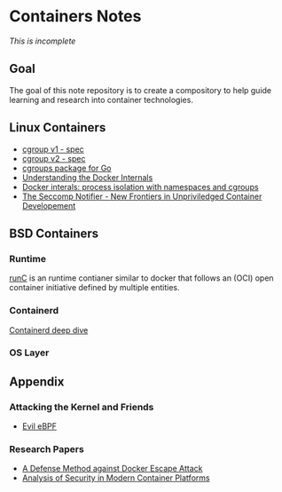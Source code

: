 # Containers Notes
*This is incomplete*

## Goal
The goal of this note repository is to create a compository to help guide learning and research into container technologies.

## Linux Containers
- [cgroup v1 - spec](https://www.kernel.org/doc/Documentation/cgroup-v1/)
- [cgroup v2 - spec](https://www.kernel.org/doc/html/latest/admin-guide/cgroup-v2.html)
- [cgroups package for Go](https://github.com/containerd/cgroups)
- [Understanding the Docker Internals](https://medium.com/@BeNitinAgarwal/understanding-the-docker-internals-7ccb052ce9fe)
- [Docker interals: process isolation with namespaces and cgroups](https://leftasexercise.com/2018/04/12/docker-internals-process-isolation-with-namespaces-and-cgroups/)
- [The Seccomp Notifier - New Frontiers in Unpriviledged Container Developement](https://people.kernel.org/brauner/the-seccomp-notifier-new-frontiers-in-unprivileged-container-development)

## BSD Containers

### Runtime
[runC](https://opensource.com/life/16/8/runc-little-container-engine-could) is an runtime contianer similar to docker that follows an (OCI) open container initiative defined by multiple entities.

### Containerd
[Containerd deep dive](https://www.youtube.com/watch?v=4f_2u6rIDTk)

### OS Layer

## Appendix

### Attacking the Kernel and Friends
- [Evil eBPF](https://media.defcon.org/DEF%20CON%2027/DEF%20CON%2027%20presentations/DEFCON-27-Jeff-Dileo-Evil-eBPF-In-Depth.pdf)

### Research Papers
- [A Defense Method against Docker Escape Attack](https://dl.acm.org/doi/pdf/10.1145/3058060.3058085?download=true)
- [Analysis of Security in Modern Container Platforms](https://link.springer.com/content/pdf/10.1007%2F978-981-10-5026-8_14.pdf)
